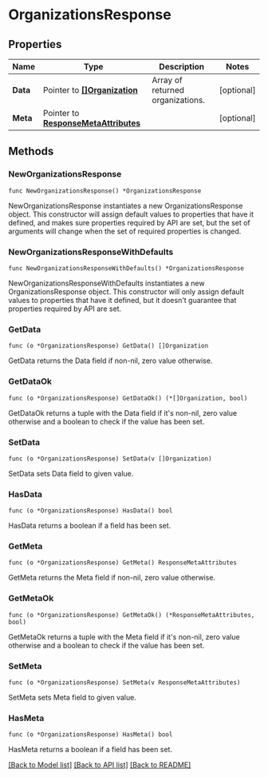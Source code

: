 # OrganizationsResponse

## Properties

Name | Type | Description | Notes
---- | ---- | ----------- | ------
**Data** | Pointer to [**[]Organization**](Organization.md) | Array of returned organizations. | [optional] 
**Meta** | Pointer to [**ResponseMetaAttributes**](ResponseMetaAttributes.md) |  | [optional] 

## Methods

### NewOrganizationsResponse

`func NewOrganizationsResponse() *OrganizationsResponse`

NewOrganizationsResponse instantiates a new OrganizationsResponse object.
This constructor will assign default values to properties that have it defined,
and makes sure properties required by API are set, but the set of arguments
will change when the set of required properties is changed.

### NewOrganizationsResponseWithDefaults

`func NewOrganizationsResponseWithDefaults() *OrganizationsResponse`

NewOrganizationsResponseWithDefaults instantiates a new OrganizationsResponse object.
This constructor will only assign default values to properties that have it defined,
but it doesn't guarantee that properties required by API are set.

### GetData

`func (o *OrganizationsResponse) GetData() []Organization`

GetData returns the Data field if non-nil, zero value otherwise.

### GetDataOk

`func (o *OrganizationsResponse) GetDataOk() (*[]Organization, bool)`

GetDataOk returns a tuple with the Data field if it's non-nil, zero value otherwise
and a boolean to check if the value has been set.

### SetData

`func (o *OrganizationsResponse) SetData(v []Organization)`

SetData sets Data field to given value.

### HasData

`func (o *OrganizationsResponse) HasData() bool`

HasData returns a boolean if a field has been set.

### GetMeta

`func (o *OrganizationsResponse) GetMeta() ResponseMetaAttributes`

GetMeta returns the Meta field if non-nil, zero value otherwise.

### GetMetaOk

`func (o *OrganizationsResponse) GetMetaOk() (*ResponseMetaAttributes, bool)`

GetMetaOk returns a tuple with the Meta field if it's non-nil, zero value otherwise
and a boolean to check if the value has been set.

### SetMeta

`func (o *OrganizationsResponse) SetMeta(v ResponseMetaAttributes)`

SetMeta sets Meta field to given value.

### HasMeta

`func (o *OrganizationsResponse) HasMeta() bool`

HasMeta returns a boolean if a field has been set.


[[Back to Model list]](../README.md#documentation-for-models) [[Back to API list]](../README.md#documentation-for-api-endpoints) [[Back to README]](../README.md)


